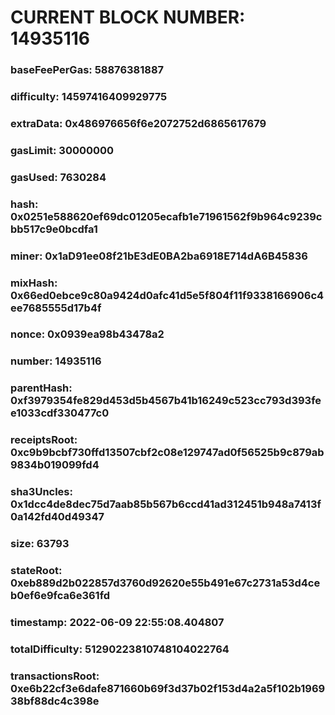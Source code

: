 # CURRENT BLOCK NUMBER: 14935116

### baseFeePerGas: 58876381887
### difficulty: 14597416409929775
### extraData: 0x486976656f6e2072752d6865617679
### gasLimit: 30000000
### gasUsed: 7630284
### hash: 0x0251e588620ef69dc01205ecafb1e71961562f9b964c9239cbb517c9e0bcdfa1
### miner: 0x1aD91ee08f21bE3dE0BA2ba6918E714dA6B45836
### mixHash: 0x66ed0ebce9c80a9424d0afc41d5e5f804f11f9338166906c4ee7685555d17b4f
### nonce: 0x0939ea98b43478a2
### number: 14935116
### parentHash: 0xf3979354fe829d453d5b4567b41b16249c523cc793d393fee1033cdf330477c0
### receiptsRoot: 0xc9b9bcbf730ffd13507cbf2c08e129747ad0f56525b9c879ab9834b019099fd4
### sha3Uncles: 0x1dcc4de8dec75d7aab85b567b6ccd41ad312451b948a7413f0a142fd40d49347
### size: 63793
### stateRoot: 0xeb889d2b022857d3760d92620e55b491e67c2731a53d4ceb0ef6e9fca6e361fd
### timestamp: 2022-06-09 22:55:08.404807
### totalDifficulty: 51290223810748104022764
### transactionsRoot: 0xe6b22cf3e6dafe871660b69f3d37b02f153d4a2a5f102b196938bf88dc4c398e
